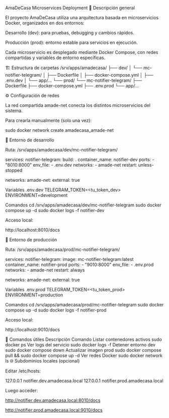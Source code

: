 AmaDeCasa Microservices Deployment
📘 Descripción general

El proyecto AmaDeCasa utiliza una arquitectura basada en microservicios Docker, organizados en dos entornos:

Desarrollo (dev): para pruebas, debugging y cambios rápidos.

Producción (prod): entorno estable para servicios en ejecución.

Cada microservicio es desplegado mediante Docker Compose, con redes compartidas y variables de entorno específicas.

🏗️ Estructura de carpetas
/srv/apps/amadecasa/
├── dev/
│   └── mc-notifier-telegram/
│       ├── Dockerfile
│       ├── docker-compose.yml
│       ├── .env.dev
│       └── app/...
└── prod/
    └── mc-notifier-telegram/
        ├── Dockerfile
        ├── docker-compose.yml
        ├── .env.prod
        └── app/...

⚙️ Configuración de redes

La red compartida amade-net conecta los distintos microservicios del sistema.

Para crearla manualmente (solo una vez):

sudo docker network create amadecasa_amade-net

🧩 Entorno de desarrollo

Ruta: /srv/apps/amadecasa/dev/mc-notifier-telegram/

services:
  notifier-telegram:
    build: .
    container_name: notifier-dev
    ports:
      - "8010:8000"
    env_file:
      - .env.dev
    networks:
      - amade-net
    restart: unless-stopped

networks:
  amade-net:
    external: true

Variables .env.dev
TELEGRAM_TOKEN=<tu_token_dev>
ENVIRONMENT=development

Comandos
cd /srv/apps/amadecasa/dev/mc-notifier-telegram
sudo docker compose up -d
sudo docker logs -f notifier-dev


Acceso local:

http://localhost:8010/docs

🚀 Entorno de producción

Ruta: /srv/apps/amadecasa/prod/mc-notifier-telegram/

services:
  notifier-telegram:
    image: mc-notifier-telegram:latest
    container_name: notifier-prod
    ports:
      - "9010:8000"
    env_file:
      - .env.prod
    networks:
      - amade-net
    restart: always

networks:
  amade-net:
    external: true

Variables .env.prod
TELEGRAM_TOKEN=<tu_token_prod>
ENVIRONMENT=production

Comandos
cd /srv/apps/amadecasa/prod/mc-notifier-telegram
sudo docker compose up -d
sudo docker logs -f notifier-prod


Acceso local:

http://localhost:9010/docs

🧠 Comandos útiles
Descripción	Comando
Listar contenedores activos	sudo docker ps
Ver logs del servicio	sudo docker logs -f <nombre>
Detener entorno dev	sudo docker compose down
Actualizar imagen prod	sudo docker compose pull && sudo docker compose up -d
Ver redes Docker	sudo docker network ls
🌐 Subdominios locales (opcional)

Editar /etc/hosts:

127.0.0.1 notifier.dev.amadecasa.local
127.0.0.1 notifier.prod.amadecasa.local


Luego acceder:

http://notifier.dev.amadecasa.local:8010/docs

http://notifier.prod.amadecasa.local:9010/docs